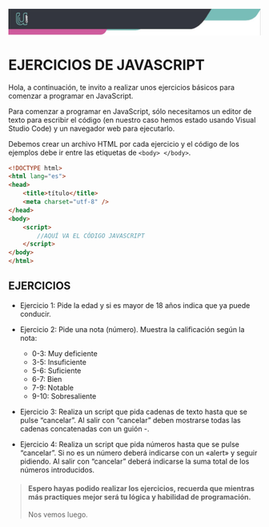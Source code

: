 ![Banner](imagenes/banner.png)

# EJERCICIOS DE JAVASCRIPT

Hola, a continuación, te invito a realizar unos ejercicios básicos para comenzar a programar en JavaScript.

Para comenzar a programar en JavaScript, sólo necesitamos un editor de texto para escribir el código (en nuestro caso hemos estado usando Visual Studio Code) y un navegador web para ejecutarlo. 

Debemos crear un archivo HTML por cada ejercicio y el código de los ejemplos debe ir entre las etiquetas de `<body> </body>`.


``````html
<!DOCTYPE html>
<html lang="es">
<head>
	<title>título</title>
	<meta charset="utf-8" />
</head>
<body>
	<script>
		//AQUÍ VA EL CÓDIGO JAVASCRIPT
	</script>
</body>
</html>

``````

## EJERCICIOS

- Ejercicio 1: Pide la edad y si es mayor de 18 años indica que ya puede conducir.

- Ejercicio 2: Pide una nota (número). Muestra la calificación según la nota:
  -   0-3: Muy deficiente
  -   3-5: Insuficiente
  -   5-6: Suficiente
  -   6-7: Bien
  -   7-9: Notable
  -   9-10: Sobresaliente

- Ejercicio 3: Realiza un script que pida cadenas de texto hasta que se pulse “cancelar”. Al salir con “cancelar” deben mostrarse todas las cadenas concatenadas con un guión -.

- Ejercicio 4: Realiza un script que pida números hasta que se pulse “cancelar”. Si no es un número deberá indicarse con un «alert» y seguir pidiendo. Al salir con “cancelar” deberá indicarse la suma total de los números introducidos.

>#### Espero hayas podido realizar los ejercicios, recuerda que mientras más practiques mejor será tu lógica y habilidad de programación.
>Nos vemos luego.

   
